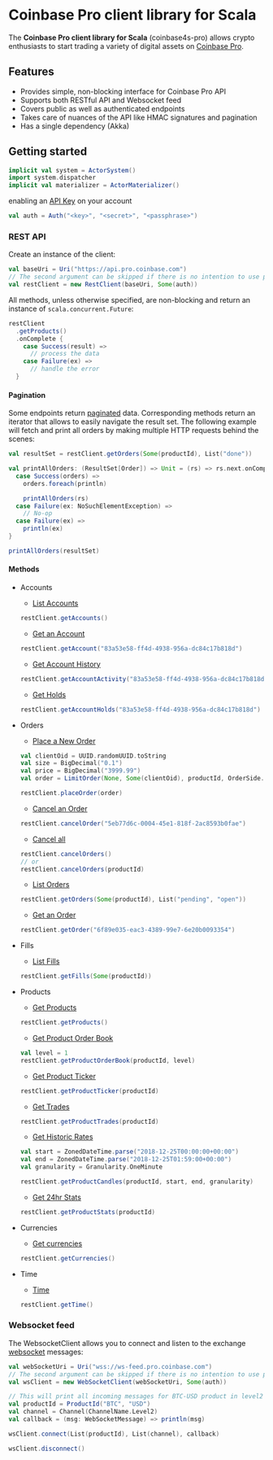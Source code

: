 # Coinbase Pro client library for Scala
The **Coinbase Pro client library for Scala** (coinbase4s-pro) allows crypto enthusiasts to start trading a variety of digital assets on [Coinbase Pro](https://pro.coinbase.com).

## Features
* Provides simple, non-blocking interface for Coinbase Pro API
* Supports both RESTful API and Websocket feed
* Covers public as well as authenticated endpoints
* Takes care of nuances of the API like HMAC signatures and pagination
* Has a single dependency (Akka)

## Getting started

```scala
implicit val system = ActorSystem()
import system.dispatcher
implicit val materializer = ActorMaterializer()
```

enabling an [API Key](https://pro.coinbase.com/profile/api) on your account
```scala
val auth = Auth("<key>", "<secret>", "<passphrase>")
```

### REST API
Create an instance of the client:
```scala
val baseUri = Uri("https://api.pro.coinbase.com")
// The second argument can be skipped if there is no intention to use private endpoints
val restClient = new RestClient(baseUri, Some(auth))
```

All methods, unless otherwise specified, are non-blocking and return an instance of `scala.concurrent.Future`:
```scala
restClient
  .getProducts()
  .onComplete {
    case Success(result) => 
      // process the data
    case Failure(ex) => 
      // handle the error
  }
```

#### Pagination
Some endpoints return [paginated](https://docs.pro.coinbase.com/#pagination) data. Corresponding methods return an iterator that allows to easily navigate the result set. The following example will fetch and print all orders by making multiple HTTP requests behind the scenes:

```scala
val resultSet = restClient.getOrders(Some(productId), List("done"))

val printAllOrders: (ResultSet[Order]) => Unit = (rs) => rs.next.onComplete {
  case Success(orders) =>
    orders.foreach(println)

    printAllOrders(rs)
  case Failure(ex: NoSuchElementException) =>
    // No-op
  case Failure(ex) =>
    println(ex) 
}

printAllOrders(resultSet)
```

#### Methods
- Accounts
  - [List Accounts](https://docs.pro.coinbase.com/#list-accounts)
  ```scala
  restClient.getAccounts()
  ```

  - [Get an Account](https://docs.pro.coinbase.com/#get-an-account)
  ```scala
  restClient.getAccount("83a53e58-ff4d-4938-956a-dc84c17b818d")
  ```

  - [Get Account History](https://docs.pro.coinbase.com/#get-account-history)
  ```scala
  restClient.getAccountActivity("83a53e58-ff4d-4938-956a-dc84c17b818d")
  ```

  - [Get Holds](https://docs.pro.coinbase.com/#get-holds)
  ```scala
  restClient.getAccountHolds("83a53e58-ff4d-4938-956a-dc84c17b818d")
  ```

- Orders
  - [Place a New Order](https://docs.pro.coinbase.com/#place-a-new-order)
  ```scala
  val clientOid = UUID.randomUUID.toString
  val size = BigDecimal("0.1")
  val price = BigDecimal("3999.99")
  val order = LimitOrder(None, Some(clientOid), productId, OrderSide.Buy, size, price)

  restClient.placeOrder(order)
  ```

  - [Cancel an Order](https://docs.pro.coinbase.com/#cancel-an-order)
  ```scala
  restClient.cancelOrder("5eb77d6c-0004-45e1-818f-2ac8593b0fae")
  ```

  - [Cancel all](https://docs.pro.coinbase.com/#cancel-all)
  ```scala
  restClient.cancelOrders()
  // or
  restClient.cancelOrders(productId)
  ```

  - [List Orders](https://docs.pro.coinbase.com/#list-orders)
  ```scala
  restClient.getOrders(Some(productId), List("pending", "open"))
  ```

  - [Get an Order](https://docs.pro.coinbase.com/#get-an-order)
  ```scala
  restClient.getOrder("6f89e035-eac3-4389-99e7-6e20b0093354")
  ```

- Fills
  - [List Fills](https://docs.pro.coinbase.com/#list-fills)
  ```scala
  restClient.getFills(Some(productId))
  ```

- Products
  - [Get Products](https://docs.pro.coinbase.com/#get-products)
  ```scala
  restClient.getProducts()
  ```

  - [Get Product Order Book](https://docs.pro.coinbase.com/#get-product-order-book)
  ```scala
  val level = 1
  restClient.getProductOrderBook(productId, level)
  ```

  - [Get Product Ticker](https://docs.pro.coinbase.com/#get-product-ticker)
  ```scala
  restClient.getProductTicker(productId)
  ```

  - [Get Trades](https://docs.pro.coinbase.com/#get-trades)
  ```scala
  restClient.getProductTrades(productId)
  ```

  - [Get Historic Rates](https://docs.pro.coinbase.com/#get-historic-rates)
  ```scala
  val start = ZonedDateTime.parse("2018-12-25T00:00:00+00:00")
  val end = ZonedDateTime.parse("2018-12-25T01:59:00+00:00")
  val granularity = Granularity.OneMinute

  restClient.getProductCandles(productId, start, end, granularity)
  ```

  - [Get 24hr Stats](https://docs.pro.coinbase.com/#get-24hr-stats)
  ```scala
  restClient.getProductStats(productId)
  ```

- Currencies
  - [Get currencies](https://docs.pro.coinbase.com/#currencies)
  ```scala
  restClient.getCurrencies()
  ```

- Time
  - [Time](https://docs.pro.coinbase.com/#time)
  ```scala
  restClient.getTime()
  ```

### Websocket feed
The WebsocketClient allows you to connect and listen to the exchange [websocket](https://docs.pro.coinbase.com/#websocket-feed) messages:
```scala
val webSocketUri = Uri("wss://ws-feed.pro.coinbase.com")
// The second argument can be skipped if there is no intention to use private endpoints
val wsClient = new WebSocketClient(webSocketUri, Some(auth))

// This will print all incoming messages for BTC-USD product in level2 channel
val productId = ProductId("BTC", "USD")
val channel = Channel(ChannelName.Level2)
val callback = (msg: WebSocketMessage) => println(msg)

wsClient.connect(List(productId), List(channel), callback)

wsClient.disconnect()
```
